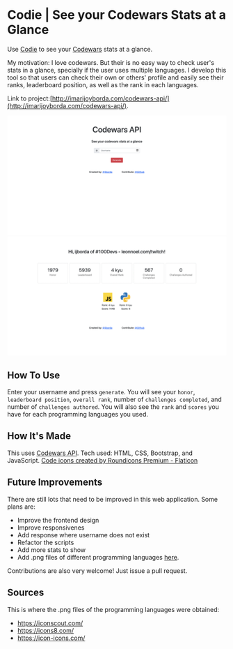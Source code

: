 # Codie | See your Codewars Stats at a Glance

Use [Codie](http://imarijoyborda.com/codie/) to see your [Codewars](https://www.codewars.com/) stats at a glance.

My motivation: I love codewars. But their is no easy way to check user's stats in a glance, specially if the user uses multiple languages. I develop this tool so that users can check their own or others' profile and easily see their ranks, leaderboard position, as well as the rank in each  languages. 

Link to project:[http://imarijoyborda.com/codewars-api/](http://imarijoyborda.com/codewars-api/). 

![Screenshot of Site - 1](assets/readme/codie-1.png)
![Screenshot of Site - 2](assets/readme/codie-2.png)

## How To Use
Enter your username and press `generate`. You will see your `honor`, `leaderboard position`, `overall rank`, number of `challenges completed`, and number of `challenges authored`. You will also see the `rank` and `scores` you have for each programming languages you used.

## How It's Made
This uses [Codewars API](https://dev.codewars.com/#introduction). Tech used: HTML, CSS, Bootstrap, and JavaScript. <a href="https://www.flaticon.com/free-icons/code" title="code icons">Code icons created by Roundicons Premium - Flaticon</a>

## Future Improvements
There are still lots that need to be improved in this web application. Some plans are:
* Improve the frontend design
* Improve responsivenes
* Add response where username does not exist
* Refactor the scripts
* Add more stats to show
* Add .png files of different programming languages [here](https://github.com/ijborda/codewars-api/tree/main/assets/proglang). 

Contributions are also very welcome! Just issue a pull request.

## Sources
This is where the .png files of the programming languages were obtained:
* https://iconscout.com/
* https://icons8.com/
* https://icon-icons.com/
